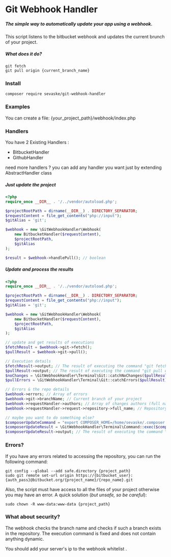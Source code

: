 # Git Webhook Handler
##### The simple way to automatically update your app using a webhook.
This script listens to the bitbucket webhook and updates the current brunch of your project. 

##### What does it do? 
```
git fetch
git pull origin {current_branch_name}
```

### Install
```
composer require sevaske/git-webhook-handler
```

### Examples
You can create a file: {your_project_path}/webhook/index.php
### Handlers
You have 2 Existing Handlers :
 - BitbucketHandler
 - GithubHandler


need more handlers ? you can add any handler you want just by extending AbstractHandler class
##### Just update the project
```php
<?php
require_once __DIR__ . '/../vendor/autoload.php';

$projectRootPath = dirname(__DIR__) . DIRECTORY_SEPARATOR;
$requestContent = file_get_contents("php://input");
$gitAlias = 'git';

$webhook = new \GitWebhookHandler\Webhook(
    new BitbucketHandler($requestContent),
    $projectRootPath,
    $gitAlias
);

$result = $webhook->handlePull(); // boolean
```

##### Update and process the results
```php
<?php
require_once __DIR__ . '/../vendor/autoload.php';

$projectRootPath = dirname(__DIR__) . DIRECTORY_SEPARATOR;
$requestContent = file_get_contents("php://input");
$gitAlias = 'git';

$webhook = new \GitWebhookHandler\Webhook(
    new BitbucketHandler($requestContent),
    $projectRootPath,
    $gitAlias
);

// update and get results of executions
$fetchResult = $webhook->git->fetch();
$pullResult = $webhook->git->pull();

// Execution details
$fetchResult->output; // The result of executing the command "git fetch"
$pullResult->output; // The result of executing the command "git pull origin {your_current_branch}"
$noChanges = \GitWebhookHandler\Terminal\Git::catchNoChanges($pullResult); // True if no changes
$pullErrors = \GitWebhookHandler\Terminal\Git::catchErrors($pullResult); // Array of errors

// Errors & the repo details
$webhook->errors; // Array of errors
$webhook->git->branchName; // Current branch of your project
$webhook->requestHandler->authors; // Array of changes authors (full name, email and nickname)
$webhook->requestHandler->request->repository->full_name; // Repository name

// maybe you want to do something else?
$composerUpdateCommand = "export COMPOSER_HOME=/home/sevaske/.composer && cd {$projectRootPath} && composer update";
$composerUpdateResult = \GitWebhookHandler\Terminal\Command::exec($composerUpdateCommand);
$composerUpdateResult->output; // The result of executing the command "composer update"
```

### Errors?
If you have any errors related to accessing the repository, you can run the following command:
```
git config --global --add safe.directory {project_path}
sudo git remote set-url origin https://{bitbucket_user}:{auth_pass}@bitbucket.org/{project_name}/{repo_name}.git
```
Also, the script must have access to all the files of your project otherwise you may have an error.
A quick solution (*but unsafe, so be careful*):
```
sudo chown -R www-data:www-data {project_path}
```

### What about security?
The webhook checks the branch name and checks if such a branch exists in the repository. The execution command is fixed and does not contain anything dynamic.

You should add your server's ip to the webhook whitelist .